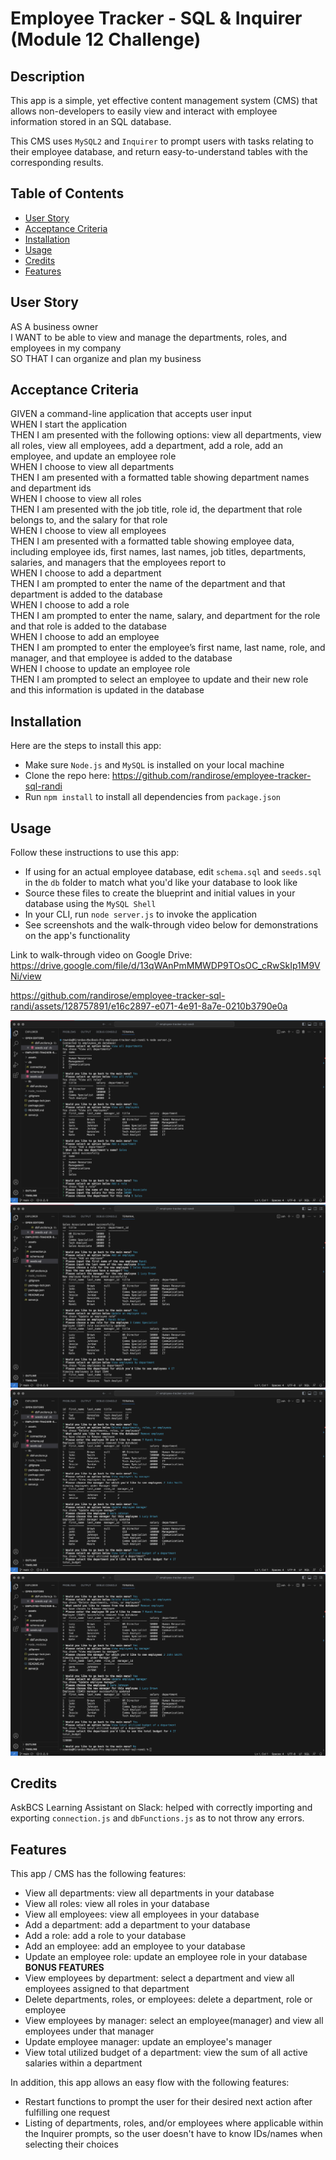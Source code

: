 # Employee Tracker - SQL & Inquirer (Module 12 Challenge)

## Description

This app is a simple, yet effective content management system (CMS) that allows non-developers to easily view and interact with employee information stored in an SQL database.  

This CMS uses `MySQL2` and `Inquirer` to prompt users with tasks relating to their employee database, and return easy-to-understand tables with the corresponding results.  

## Table of Contents

- [User Story](#user-story)
- [Acceptance Criteria](#acceptance-criteria)
- [Installation](#installation)
- [Usage](#usage)
- [Credits](#credits)
- [Features](#features)

## User Story

AS A business owner  
I WANT to be able to view and manage the departments, roles, and employees in my company  
SO THAT I can organize and plan my business

## Acceptance Criteria

GIVEN a command-line application that accepts user input  
WHEN I start the application  
THEN I am presented with the following options: view all departments, view all roles, view all employees, add a department, add a role, add an employee, and update an employee role  
WHEN I choose to view all departments  
THEN I am presented with a formatted table showing department names and department ids  
WHEN I choose to view all roles  
THEN I am presented with the job title, role id, the department that role belongs to, and the salary for that role  
WHEN I choose to view all employees  
THEN I am presented with a formatted table showing employee data, including employee ids, first names, last names, job titles, departments, salaries, and managers that the employees report to  
WHEN I choose to add a department  
THEN I am prompted to enter the name of the department and that department is added to the database  
WHEN I choose to add a role  
THEN I am prompted to enter the name, salary, and department for the role and that role is added to the database  
WHEN I choose to add an employee  
THEN I am prompted to enter the employee’s first name, last name, role, and manager, and that employee is added to the database  
WHEN I choose to update an employee role  
THEN I am prompted to select an employee to update and their new role and this information is updated in the database  

## Installation

Here are the steps to install this app:  

- Make sure `Node.js` and `MySQL` is installed on your local machine  
- Clone the repo here: https://github.com/randirose/employee-tracker-sql-randi  
- Run `npm install` to install all dependencies from `package.json`

## Usage

Follow these instructions to use this app:  

- If using for an actual employee database, edit `schema.sql` and `seeds.sql` in the `db` folder to match what you'd like your database to look like  
- Source these files to create the blueprint and initial values in your database using the `MySQL Shell`  
- In your CLI, run `node server.js` to invoke the application  
- See screenshots and the walk-through video below for demonstrations on the app's functionality  

Link to walk-through video on Google Drive: https://drive.google.com/file/d/13qWAnPmMMWDP9TOsOC_cRwSkIp1M9VNi/view   

https://github.com/randirose/employee-tracker-sql-randi/assets/128757891/e16c2897-e071-4e91-8a7e-0210b3790e0a  

![Screenshot of app - 1](assets/screenshot1.png)  
![Screenshot of app - 2](assets/screenshot2.png)  
![Screenshot of app - 3](assets/screenshot3.png)  
![Screenshot of app - 4](assets/screenshot4.png)

## Credits

AskBCS Learning Assistant on Slack: helped with correctly importing and exporting `connection.js` and `dbFunctions.js` as to not throw any errors.  

## Features

This app / CMS has the following features:  
- View all departments: view all departments in your database
- View all roles: view all roles in your database
- View all employees: view all employees in your database
- Add a department: add a department to your database
- Add a role: add a role to your database
- Add an employee: add an employee to your database
- Update an employee role: update an employee role in your database  
**BONUS FEATURES**
- View employees by department: select a department and view all employees assigned to that department
- Delete departments, roles, or employees: delete a department, role or employee
- View employees by manager: select an employee(manager) and view all employees under that manager
- Update employee manager: update an employee's manager
- View total utilized budget of a department: view the sum of all active salaries within a department

In addition, this app allows an easy flow with the following features:  
- Restart functions to prompt the user for their desired next action after fulfilling one request
- Listing of departments, roles, and/or employees where applicable within the Inquirer prompts, so the user doesn't have to know IDs/names when selecting their choices
